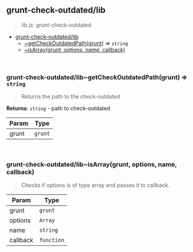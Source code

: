 
<br><a name="module_grunt-check-outdated/lib"></a>

## grunt-check-outdated/lib
> lib.js: grunt-check-outdated


* [grunt-check-outdated/lib](#module_grunt-check-outdated/lib)
    * [~getCheckOutdatedPath(grunt)](#module_grunt-check-outdated/lib..getCheckOutdatedPath) ⇒ <code>string</code>
    * [~isArray(grunt, options, name, callback)](#module_grunt-check-outdated/lib..isArray)


<br><a name="module_grunt-check-outdated/lib..getCheckOutdatedPath"></a>

### grunt-check-outdated/lib~getCheckOutdatedPath(grunt) ⇒ <code>string</code>
> Returns the path to the check-outdated

**Returns**: <code>string</code> - path to check-outdated  

| Param | Type |
| --- | --- |
| grunt | <code>grunt</code> | 


<br><a name="module_grunt-check-outdated/lib..isArray"></a>

### grunt-check-outdated/lib~isArray(grunt, options, name, callback)
> Checks if options is of type array and passes it to callback.


| Param | Type |
| --- | --- |
| grunt | <code>grunt</code> | 
| options | <code>Array</code> | 
| name | <code>string</code> | 
| callback | <code>function</code> | 

